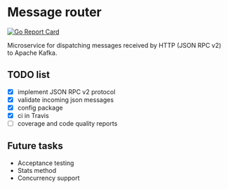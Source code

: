# Message router

[![Go Report Card](https://goreportcard.com/badge/github.com/strider2038/message-router)](https://goreportcard.com/report/github.com/strider2038/message-router) 

Microservice for dispatching messages received by HTTP (JSON RPC v2) to Apache Kafka.

## TODO list

* [x] implement JSON RPC v2 protocol
* [x] validate incoming json messages
* [x] config package
* [x] ci in Travis
* [ ] coverage and code quality reports

## Future tasks

* Acceptance testing
* Stats method
* Concurrency support

